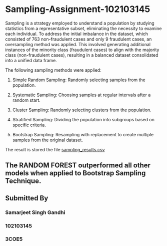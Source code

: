 # Sampling-Assignment-102103145
Sampling is a strategy employed to understand a population by studying statistics from a representative subset, eliminating the necessity to examine each individual. To address the initial imbalance in the dataset, which consisted of 763 non-fraudulent cases and only 9 fraudulent cases, an oversampling method was applied. This involved generating additional instances of the minority class (fraudulent cases) to align with the majority class (non-fraudulent cases), resulting in a balanced dataset consolidated into a unified data frame.

The following sampling methods were applied:

1. Simple Random Sampling: Randomly selecting samples from the population.

2. Systematic Sampling: Choosing samples at regular intervals after a random start.

3. Cluster Sampling: Randomly selecting clusters from the population.

4. Stratified Sampling: Dividing the population into subgroups based on specific criteria.

5. Bootstrap Sampling: Resampling with replacement to create multiple samples from the original dataset.

The result is stored the file [sampling_results.csv](https://github.com/gandhi25samar/Sampling-Assignment-102103145/files/14151275/sampling_results.csv)

## The RANDOM FOREST outperformed all other models when applied to Bootstrap Sampling Technique.

## Submitted By
### Samarjeet Singh Gandhi

### 102103145

### 3COE5
